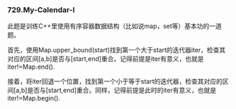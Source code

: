 ### 729.My-Calendar-I

此题是训练C++里使用有序容器数据结构（比如说map，set等）基本功的一道题。

首先，使用Map.upper_bound(start)找到第一个大于start的迭代器iter，检查其对应的区间[a,b]是否与[start,end]重合。记得前提是iter有意义，也就是iter!=Map.end().

接着，将iter回退一个位置，找到第一个小于等于start的迭代器，检查其对应的区间[a,b]是否与[start,end]重合。同样，记得前提是此时的iter有意义，也就是iter!=Map.begin().
